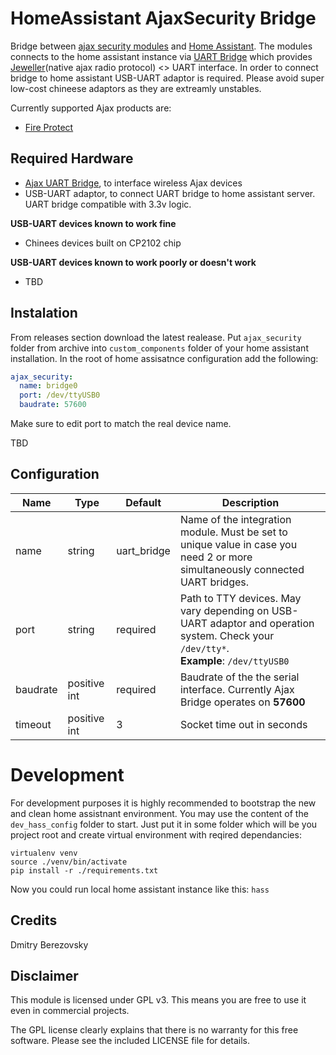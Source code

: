 # HomeAssistant AjaxSecurity Bridge

Bridge between [ajax security modules](https://ajax.systems/) and [Home Assistant](https://www.home-assistant.io/).
The modules connects to the home assistant instance via [UART Bridge](https://ajax.systems/products/uartbridge/) which provides [Jeweller](https://ajax.systems/jeweller/)(native ajax radio protocol) <> UART interface. In order to connect bridge to home assistant USB-UART adaptor is required. Please avoid super low-cost chineese adaptors as they are extreamly unstables.

Currently supported Ajax products are:
* [Fire Protect](https://ajax.systems/products/fireprotect/)

## Required Hardware

* [Ajax UART Bridge](https://ajax.systems/products/uartbridge/), to interface wireless Ajax devices
* USB-UART adaptor, to connect UART bridge to home assistant server. UART bridge compatible with 3.3v logic.

**USB-UART devices known to work fine**
* Chinees devices built on CP2102 chip

**USB-UART devices known to work poorly or doesn't work**
* TBD

## Instalation

From releases section download the latest realease. Put `ajax_security` folder from archive into `custom_components` folder of your home assistant installation. 
In the root of home assisatnce configuration add the following:

```yaml
ajax_security:
  name: bridge0
  port: /dev/ttyUSB0
  baudrate: 57600
```

Make sure to edit port to match the real device name.

TBD

## Configuration

| Name     | Type         | Default     | Description                              |
| -------- | ------------ | ----------- | ---------------------------------------- |
| name     | string       | uart_bridge | Name of the integration module. Must be set to unique value in case you need 2 or more simultaneously connected UART bridges. |
| port     | string       | required    | Path to TTY devices. May vary depending on USB-UART adaptor and operation system. Check your `/dev/tty*`.<br />**Example**: `/dev/ttyUSB0` |
| baudrate | positive int | required    | Baudrate of the the serial interface. Currently Ajax Bridge operates on **57600** |
| timeout  | positive int | 3           | Socket time out in seconds               |

# Development

For development purposes it is highly recommended to bootstrap the new and clean home assistnant environment. You may use the content of the `dev_hass_config` folder to start. Just put it in some folder which will be you project root and create virtual environment with reqired dependancies:

```
virtualenv venv
source ./venv/bin/activate
pip install -r ./requirements.txt
```

Now you could run local home assistant instance like this: `hass`

## Credits
Dmitry Berezovsky

## Disclaimer
This module is licensed under GPL v3. This means you are free to use it even in commercial projects.

The GPL license clearly explains that there is no warranty for this free software. Please see the included LICENSE file for details.
